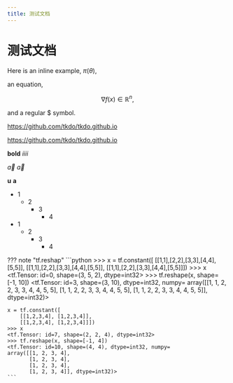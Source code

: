 ```yaml
---
title: 测试文档
---
```


# 测试文档

Here is an inline example, $\pi(\theta)$, 

an equation,

$$\nabla f(x) \in \mathbb{R}^n,$$

and a regular \$ symbol.

[](https://github.com/tkdo/tkdo.github.io)

<https://github.com/tkdo/tkdo.github.io>

https://github.com/tkdo/tkdo.github.io

**bold** _iiii_

$\vec{a}$ $\vec a$

$\boldsymbol u$ $\boldsymbol{a}$

- 1
    - 2
        - 3
            - 4
- 1
    - 2
        - 3
            - 4


??? note "tf.reshap"
    ```python
    >>> x = tf.constant([
        [[1,1],[2,2],[3,3],[4,4],[5,5]], 
        [[1,1],[2,2],[3,3],[4,4],[5,5]], 
        [[1,1],[2,2],[3,3],[4,4],[5,5]]])
    >>> x 
    <tf.Tensor: id=0, shape=(3, 5, 2), dtype=int32>
    >>> tf.reshape(x, shape=[-1, 10])
    <tf.Tensor: id=3, shape=(3, 10), dtype=int32, numpy=
    array([[1, 1, 2, 2, 3, 3, 4, 4, 5, 5],
           [1, 1, 2, 2, 3, 3, 4, 4, 5, 5],
           [1, 1, 2, 2, 3, 3, 4, 4, 5, 5]], dtype=int32)>

    x = tf.constant([
        [[1,2,3,4], [1,2,3,4]], 
        [[1,2,3,4], [1,2,3,4]]])
    >>> x
    <tf.Tensor: id=7, shape=(2, 2, 4), dtype=int32>
    >>> tf.reshape(x, shape=[-1, 4])
    <tf.Tensor: id=10, shape=(4, 4), dtype=int32, numpy=
    array([[1, 2, 3, 4],
           [1, 2, 3, 4],
           [1, 2, 3, 4],
           [1, 2, 3, 4]], dtype=int32)>
    ```
